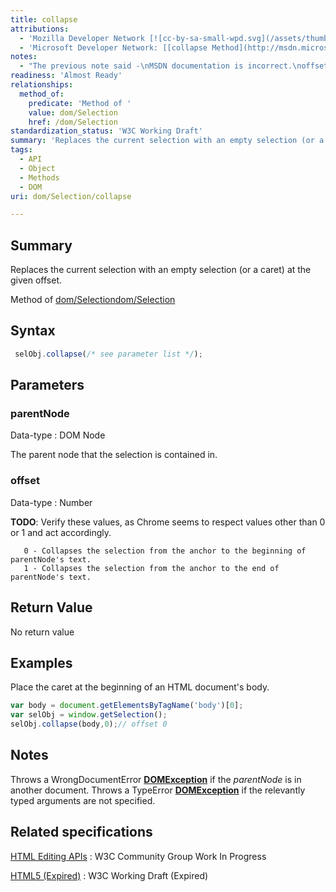 ```yaml
---
title: collapse
attributions:
  - 'Mozilla Developer Network [![cc-by-sa-small-wpd.svg](/assets/thumb/8/8c/cc-by-sa-small-wpd.svg/120px-cc-by-sa-small-wpd.svg.png)](http://creativecommons.org/licenses/by-sa/3.0/us/): [[Selection.collapse](https://developer.mozilla.org/en-US/docs/Web/API/Selection.collapse) Article]'
  - 'Microsoft Developer Network: [[collapse Method](http://msdn.microsoft.com/en-us/library/ie/ff975173(v=vs.85).aspx) Article]'
notes:
  - "The previous note said -\nMSDN documentation is incorrect.\noffset may have 0 or 1 value;\noffset\n\n   0 - Collapses the selection from the anchor to the beginning of parentNode's text.\n   1 - Collapses the selection from the anchor to the end of parentNode's text.\n\nHowever, testing in Chrome, values other than 0 or 1 are supported and are affecting the position of the caret accordingly."
readiness: 'Almost Ready'
relationships:
  method_of:
    predicate: 'Method of '
    value: dom/Selection
    href: /dom/Selection
standardization_status: 'W3C Working Draft'
summary: 'Replaces the current selection with an empty selection (or a caret) at the given offset.'
tags:
  - API
  - Object
  - Methods
  - DOM
uri: dom/Selection/collapse

---
```

## <span>Summary</span>

Replaces the current selection with an empty selection (or a caret) at the given offset.

Method of [dom/Selection](/dom/Selection)[dom/Selection](/dom/Selection)

## <span>Syntax</span>

``` js
 selObj.collapse(/* see parameter list */);
```

## <span>Parameters</span>

### <span>parentNode</span>

 Data-type
:   DOM Node

 The parent node that the selection is contained in.

### <span>offset</span>

 Data-type
:   Number

**TODO**: Verify these values, as Chrome seems to respect values other than 0 or 1 and act accordingly.

       0 - Collapses the selection from the anchor to the beginning of parentNode's text.
       1 - Collapses the selection from the anchor to the end of parentNode's text.

## <span>Return Value</span>

No return value

## <span>Examples</span>

Place the caret at the beginning of an HTML document's body.

``` js
var body = document.getElementsByTagName('body')[0];
var selObj = window.getSelection();
selObj.collapse(body,0);// offset 0
```

## <span>Notes</span>

Throws a WrongDocumentError [**DOMException**](/dom/DOMException) if the *parentNode* is in another document. Throws a TypeError [**DOMException**](/dom/DOMException) if the relevantly typed arguments are not specified.

## <span>Related specifications</span>

[HTML Editing APIs](https://dvcs.w3.org/hg/editing/raw-file/tip/editing.html#dom-selection-collapse)
:   W3C Community Group Work In Progress

[HTML5 (Expired)](http://www.w3.org/TR/2010/WD-html5-20100624/editing.html#selection-0)
:   W3C Working Draft (Expired)
